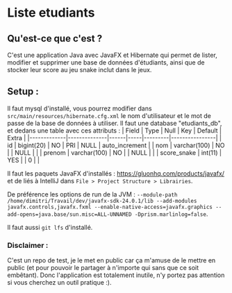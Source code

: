 # Liste etudiants
## Qu'est-ce que c'est ?

C'est une application Java avec JavaFX et Hibernate qui permet de lister, modifier et supprimer une base de données d'étudiants, ainsi que de stocker leur score au jeu snake inclut dans le jeux.

## Setup :

Il faut mysql d'installé, vous pourrez modifier dans ```src/main/resources/hibernate.cfg.xml``` le nom d'utilisateur et le mot de passe de la base de données à utiliser.
Il faut une database "etudiants_db", et dedans une table avec ces attributs :
| Field       | Type         | Null | Key | Default | Extra          |
|-------------|--------------|------|-----|---------|----------------|
| id          | bigint(20)   | NO   | PRI | NULL    | auto_increment |
| nom         | varchar(100) | NO   |     | NULL    |                |
| prenom      | varchar(100) | NO   |     | NULL    |                |
| score_snake | int(11)      | YES  |     | 0       |                |


Il faut les paquets JavaFX d'installés : https://gluonhq.com/products/javafx/ 
et de liés à IntelliJ dans ```File > Project Structure > Librairies```.

De préférence les options de run de la JVM : ```--module-path /home/dimitri/Travail/dev/javafx-sdk-24.0.1/lib --add-modules javafx.controls,javafx.fxml --enable-native-access=javafx.graphics --add-opens=java.base/sun.misc=ALL-UNNAMED -Dprism.marlinlog=false```.

Il faut aussi ```git lfs``` d'installé.

### Disclaimer :

C'est un repo de test, je le met en public car ça m'amuse de le mettre en public (et pour pouvoir le partager à n'importe qui sans que ce soit embêtant). Donc l'application est totalement inutile, n'y portez pas attention si vous cherchez un outil pratique :).
